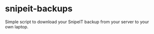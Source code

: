# snipeit-backups
Simple script to download your SnipeIT backup from your server to your own laptop.
